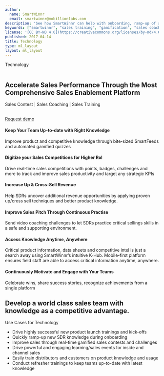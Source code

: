```yaml
---
author:
  name: SmartWinnr
  email: smartwinnr@mobillionlabs.com
description: 'See how SmartWinnr can help with onboarding, ramp-up of sales teams, new product launch, new service launch and more. Use SmartWinnr as a single channel to train your internal sellers, partners and distributors.'
keywords: ["smartwinnr", "sales training", "gamification", "sales coaching", "sales performance", "sales enablement", "solutions", "new product launch", "new offer launch", "new service launch", "train partners", "train distributors"]
license: '[CC BY-ND 4.0](https://creativecommons.org/licenses/by-nd/4.0)'
published: 2017-04-14
title: Technology
type: ml_layout
layout: ml_layout
---
```


<section class="ml_technology_top_section">
  <div class="row padding50">
    <div class="col-lg-10 col-md-10 col-sm-12 col-xs-12">
      <div class="ml_label ml_quiz_badge">Technology</div><br>
      <h1>Accelerate Sales Performance Through the Most Comprehensive Sales Enablement Platform</h1>
      <div class="ml-font20 padding0">Sales Contest | Sales Coaching | Sales Training</div></br>
      <p align="left" class="ml-padding-top ml-padding-bottom10"><a class="ml-button" align="center" href="/request-demo">Request demo</a></p>
    </div>
  </div>
</section>

<!-- <section class="ml-homepage-first-section">
  <div class="padding50">
    <div class="row ml-margin-bottom0">
      <div class="col-lg-5 col-md-5 col-sm-12 col-xs-12">
        <h1>Accelerate Sales Performance Through the Most Comprehensive Sales Enablement Platform</h1>
        <div class="ml-font20">Sales Contest | Sales Coaching | Sales Training</div></br>
        <p align="center" class="ml-padding-top ml-padding-bottom10"><a class="ml-request-demo-button" align="center" href="/request-demo">Request demo</a></p>
      </div>
      <div class="col-lg-7 col-md-7 col-sm-12 col-xs-12">
        <script src="https://fast.wistia.com/embed/medias/r7xfygdjgw.jsonp" async></script>
        <script src="https://fast.wistia.com/assets/external/E-v1.js" async></script>
        <div class="wistia_responsive_padding" style="padding:56.25% 0 0 0;position:relative;">
          <div class="wistia_responsive_wrapper" style="height:100%;left:0;position:absolute;top:0;width:100%;">
            <div class="wistia_embed wistia_async_r7xfygdjgw videoFoam=true" style="height:100%;position:relative;width:100%">
              <div class="wistia_swatch" style="height:100%;left:0;opacity:0;overflow:hidden;position:absolute;top:0;transition:opacity 200ms;width:100%;">
                <img src="https://fast.wistia.com/embed/medias/r7xfygdjgw/swatch" style="filter:blur(5px);height:100%;object-fit:contain;width:100%;" alt="" onload="this.parentNode.style.opacity=1;" />
              </div>
            </div>
          </div>
        </div>
      </div>
    </div>
  </div>
</section> -->

<section class="ml-background-white">
  <div class="padding50">
    <div class="row ml_text_flex_row">
      <div class="col-lg-4 col-md-4 col-sm-6 col-xs-12">
        <h4 class="ml-title-font">Keep Your Team Up-to-date with Right Knowledge</h4>
        <div class="ml-subtext">Improve product and competitive knowledge through bite-sized SmartFeeds and automated gamified quizzes</div>
      </div>
      <div class="col-lg-4 col-md-4 col-sm-6 col-xs-12">
        <h4 class="ml-title-font">Digitize your Sales Competitions for Higher RoI</h4>
        <div class="ml-subtext">Drive real-time sales competitions with points, badges, challenges and more to track and improve sales productivity and target any strategic KPIs</div>
      </div>
      <div class="col-lg-4 col-md-4 col-sm-6 col-xs-12">
        <h4 class="ml-title-font">Increase Up & Cross-Sell Revenue</h4>
        <div class="ml-subtext">Help SDRs uncover additional revenue opportunities by applying proven up/cross sell techniques and better product knowledge.</div>
      </div>
      <div class="col-lg-4 col-md-4 col-sm-6 col-xs-12">
        <h4 class="ml-title-font">Improve Sales Pitch Through Continuous Practise</h4>
        <div class="ml-subtext">Send video coaching challenges to let SDRs practice critical sellings skills in a safe and supporting environment.</div>
      </div>
      <div class="col-lg-4 col-md-4 col-sm-6 col-xs-12">
        <h4 class="ml-title-font">Access Knowledge Anytime, Anywhere</h4>
        <div class="ml-subtext">Critical product information, data sheets and competitive intel is just a search away using SmartWinnr’s intuitive K-Hub. Mobile-first platform ensures field staff are able to access critical information anytime, anywhere.</div>
      </div>
      <div class="col-lg-4 col-md-4 col-sm-6 col-xs-12">
        <h4 class="ml-title-font">Continuously Motivate and Engage with Your Teams</h4>
        <div class="ml-subtext">Celebrate wins, share success stories, recognize achievements from a single platform</div>
      </div>
    </div>
  </div>
</section>

<section class="ml_background padding50">
    <div class="row ml-margin-bottom20">
      <div class="col-lg-5 col-md-5 col-sm-6 col-xs-12 ml-text-on-image">
        <h1>Develop a world class sales team with knowledge as a competitive advantage.</h1>
      </div>
      <div class="col-lg-7 col-md-7 col-sm-6 col-xs-12 ml-sales-use-case">
        <p class="ml-bold-text ml_body_text_black">Use Cases for Technology</p>
        <ul>
          <li class="ml_body_text_black ml-list-style-disc">Drive highly successful new product launch trainings and kick-offs</li>
          <li class="ml_body_text_black ml-list-style-disc">Quickly ramp-up new SDR knowledge during onboarding</li>
          <li class="ml_body_text_black ml-list-style-disc">Improve sales through real-time gamified sales contests and challenges</li>
          <li class="ml_body_text_black ml-list-style-disc">Drive powerful and engaging learning/sales events for inside and channel sales</li>
          <li class="ml_body_text_black ml-list-style-disc">Easily train distributors and customers on product knowledge and usage</li>
          <li class="ml_body_text_black ml-list-style-disc">Conduct refresher trainings to keep teams up-to-date with latest knowledge</li>
        </ul>
      </div>
    </div>
</section>
